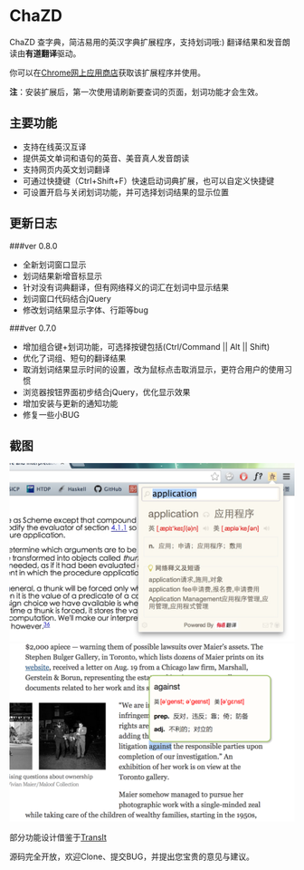 ChaZD
=====

ChaZD 查字典，简洁易用的英汉字典扩展程序，支持划词哦:)
翻译结果和发音朗读由**有道翻译**驱动。

你可以在[Chrome网上应用商店](https://chrome.google.com/webstore/detail/chazd/nkiipedegbhbjmajlhpegcpcaacbfggp)获取该扩展程序并使用。  

**注**：安装扩展后，第一次使用请刷新要查词的页面，划词功能才会生效。


主要功能
--------------------
+ 支持在线英汉互译
+ 提供英文单词和语句的英音、美音真人发音朗读
+ 支持网页内英文划词翻译
+ 可通过快捷键（Ctrl+Shift+F）快速启动词典扩展，也可以自定义快捷键
+ 可设置开启与关闭划词功能，并可选择划词结果的显示位置

更新日志
-------
###ver 0.8.0
+ 全新划词窗口显示
+ 划词结果新增音标显示
+ 针对没有词典翻译，但有网络释义的词汇在划词中显示结果
+ 划词窗口代码结合jQuery
+ 修改划词结果显示字体、行距等bug

###ver 0.7.0
+ 增加组合键+划词功能，可选择按键包括(Ctrl/Command || Alt || Shift)
+ 优化了词组、短句的翻译结果
+ 取消划词结果显示时间的设置，改为鼠标点击取消显示，更符合用户的使用习惯
+ 浏览器按钮界面初步结合jQuery，优化显示效果
+ 增加安装与更新的通知功能
+ 修复一些小BUG


截图
-----------
![Screenshoot 1](/screenshoot/screenshoot1.jpg)  
![Screenshoot 2](/screenshoot/screenshoot3.png)

部分功能设计借鉴于[TransIt](https://github.com/GDG-Xian/crx-transit)

源码完全开放，欢迎Clone、提交BUG，并提出您宝贵的意见与建议。

